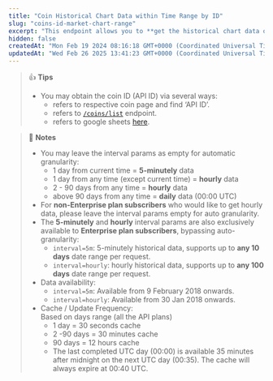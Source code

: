 ```yaml
---
title: "Coin Historical Chart Data within Time Range by ID"
slug: "coins-id-market-chart-range"
excerpt: "This endpoint allows you to **get the historical chart data of a coin within certain time range in UNIX along with price, market cap and 24hrs volume based on particular coin ID**"
hidden: false
createdAt: "Mon Feb 19 2024 08:16:18 GMT+0000 (Coordinated Universal Time)"
updatedAt: "Wed Feb 26 2025 13:41:23 GMT+0000 (Coordinated Universal Time)"
---
```

> 👍 **Tips**
> 
> - You may obtain the coin ID (API ID) via several ways:
>   - refers to respective coin page and find ‘API ID’.
>   - refers to [`/coins/list`](/reference/coins-list) endpoint.
>   - refers to google sheets [here](https://docs.google.com/spreadsheets/d/1wTTuxXt8n9q7C4NDXqQpI3wpKu1_5bGVmP9Xz0XGSyU/edit?usp=sharing).

> 📘 **Notes**
> 
> - You may leave the interval params as empty for automatic granularity:
>   - 1 day from current time = **5-minutely** data
>   - 1 day from any time (except current time) = **hourly** data
>   - 2 - 90 days from any time = **hourly** data
>   - above 90 days from any time = **daily** data (00:00 UTC)
> - For **non-Enterprise plan subscribers** who would like to get hourly data, please leave the interval params empty for auto granularity.
> - The **5-minutely** and **hourly** interval params are also exclusively available to **Enterprise plan subscribers**, bypassing auto-granularity:
>   - `interval=5m`: 5-minutely historical data, supports up to **any 10 days** date range per request. 
>   - `interval=hourly`: hourly historical data, supports up to **any 100 days** date range per request.
> - Data availability:
>   - `interval=5m`: Available from 9 February 2018 onwards.
>   - `interval=hourly`: Available from 30 Jan 2018 onwards.
> - Cache / Update Frequency:  
>   Based on days range (all the API plans)
>   - 1 day = 30 seconds cache
>   - 2 -90 days = 30 minutes cache
>   - 90 days = 12 hours cache
>   - The last completed UTC day (00:00) is available 35 minutes after midnight on the next UTC day (00:35). The cache will always expire at 00:40 UTC.
